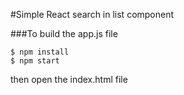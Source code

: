 #Simple React search in list component

###To build the app.js file
```
$ npm install
$ npm start
```
then open the index.html file
